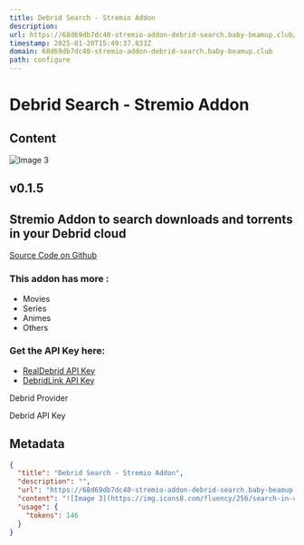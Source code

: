 ```yaml
---
title: Debrid Search - Stremio Addon
description: 
url: https://68d69db7dc40-stremio-addon-debrid-search.baby-beamup.club/configure
timestamp: 2025-01-20T15:49:37.833Z
domain: 68d69db7dc40-stremio-addon-debrid-search.baby-beamup.club
path: configure
---
```


# Debrid Search - Stremio Addon



## Content

![Image 3](https://img.icons8.com/fluency/256/search-in-cloud.png)

v0.1.5
------

Stremio Addon to search downloads and torrents in your Debrid cloud
-------------------------------------------------------------------

[Source Code on Github](https://github.com/MrMonkey42/stremio-addon-debrid-search)

### This addon has more :

*   Movies
*   Series
*   Animes
*   Others

### Get the API Key here:

*   [RealDebrid API Key](https://real-debrid.com/apitoken)
*   [DebridLink API Key](https://debrid-link.fr/webapp/apikey)

Debrid Provider

Debrid API Key

## Metadata

```json
{
  "title": "Debrid Search - Stremio Addon",
  "description": "",
  "url": "https://68d69db7dc40-stremio-addon-debrid-search.baby-beamup.club/configure",
  "content": "![Image 3](https://img.icons8.com/fluency/256/search-in-cloud.png)\n\nv0.1.5\n------\n\nStremio Addon to search downloads and torrents in your Debrid cloud\n-------------------------------------------------------------------\n\n[Source Code on Github](https://github.com/MrMonkey42/stremio-addon-debrid-search)\n\n### This addon has more :\n\n*   Movies\n*   Series\n*   Animes\n*   Others\n\n### Get the API Key here:\n\n*   [RealDebrid API Key](https://real-debrid.com/apitoken)\n*   [DebridLink API Key](https://debrid-link.fr/webapp/apikey)\n\nDebrid Provider\n\nDebrid API Key",
  "usage": {
    "tokens": 146
  }
}
```

